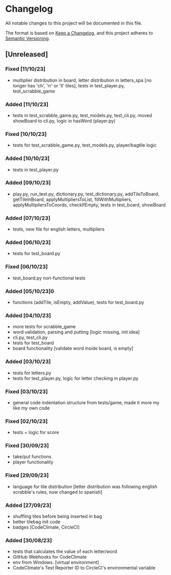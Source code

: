 # Changelog

All notable changes to this project will be documented in this file.

The format is based on [Keep a Changelog](https://keepachangelog.com/en/1.0.0/),
and this project adheres to [Semantic Versioning](https://semver.org/spec/v2.0.0.html).

## [Unreleased]
### Fixed [11/10/23]
- multiplier distribution in board, letter distribution in letters_spa [no longer has 'ch', 'rr' or 'll' tiles], tests in test_player.py, test_scrabble_game
### Added [11/10/23]
- tests in test_scrabble_game.py, test_models.py, test_cli.py, moved showBoard to cli.py,  logic in hasWord (player.py)
### Fixed [10/10/23]
- tests for test_scrabble_game.py, test_models.py, player/bagtile logic
### Added [10/10/23]
- tests in test_player.py
### Added [09/10/23]
- play.py, run_test.py, dictionary.py, test_dictionary.py, addTileToBoard, getTileInBoard, applyMultipliersToList, fillWithMultipliers, applyMultipliersToCoords, checkIfEmpty, tests in test_board, showBoard
### Added [07/10/23]
- tests, new file for english letters, multipliers
### Added [06/10/23]
- tests for test_board.py
### Fixed [06/10/23]
- test_board.py non-functional tests
### Added [05/10/23]0
- functions (addTile, isEmpty, addValue), tests for test_board.py
### Added [04/10/23] 
- more tests for scrabble_game
- word validation, parsing and putting [logic missing, init idea]
- cli.py, test_cli.py
- tests for test_board
- board functionality [validate word inside board, is empty]
### Added [03/10/23]
- tests for letters.py
- tests for test_player.py, logic for letter checking in player.py
### Fixed [03/10/23]
- general code indentation structure from tests/game, made it more my like my own code
### Fixed [02/10/23]
- tests + logic for score
### Fixed [30/09/23]
- take/put functions
- player functionality
### Fixed [29/09/23]
- language for tile distribution [letter distribution was following english scrabble's rules, now changed to spanish]
### Added [27/09/23]
- shuffling tiles before being inserted in bag
- better tilebag init code
- badges [CodeClimate, CircleCI]
### Added [30/08/23]
- tests that calculates the value of each letter/word
- GitHub Webhooks for CodeClimate
- env from Windows. [virtual environment]
- CodeClimate's Test Reporter ID to CircleCI's environmental variable 